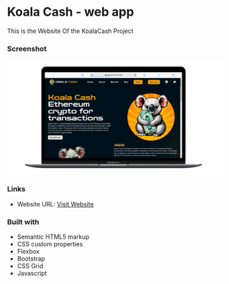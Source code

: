 # Koala Cash - web app

This is the Website Of the KoalaCash Project

### Screenshot

![](./preview.png)

### Links

- Website URL: [Visit Website](http://koalaeth.tech)

### Built with

- Semantic HTML5 markup
- CSS custom properties
- Flexbox
- Bootstrap
- CSS Grid
- Javascript
